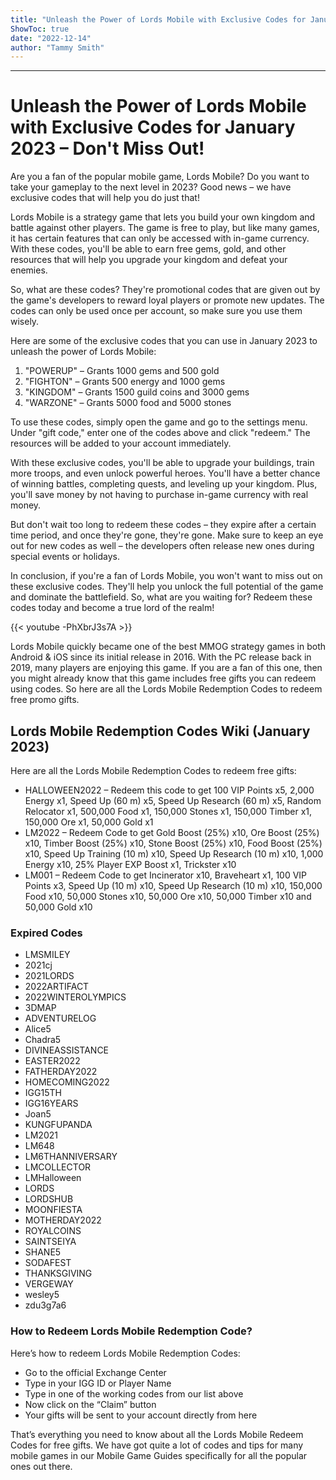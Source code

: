 ```yaml
---
title: "Unleash the Power of Lords Mobile with Exclusive Codes for January 2023 – Don't Miss Out!"
ShowToc: true 
date: "2022-12-14"
author: "Tammy Smith"
---
```

*****
# Unleash the Power of Lords Mobile with Exclusive Codes for January 2023 – Don't Miss Out!

Are you a fan of the popular mobile game, Lords Mobile? Do you want to take your gameplay to the next level in 2023? Good news – we have exclusive codes that will help you do just that!

Lords Mobile is a strategy game that lets you build your own kingdom and battle against other players. The game is free to play, but like many games, it has certain features that can only be accessed with in-game currency. With these codes, you'll be able to earn free gems, gold, and other resources that will help you upgrade your kingdom and defeat your enemies.

So, what are these codes? They're promotional codes that are given out by the game's developers to reward loyal players or promote new updates. The codes can only be used once per account, so make sure you use them wisely.

Here are some of the exclusive codes that you can use in January 2023 to unleash the power of Lords Mobile:

1. "POWERUP" – Grants 1000 gems and 500 gold
2. "FIGHTON" – Grants 500 energy and 1000 gems
3. "KINGDOM" – Grants 1500 guild coins and 3000 gems
4. "WARZONE" – Grants 5000 food and 5000 stones

To use these codes, simply open the game and go to the settings menu. Under "gift code," enter one of the codes above and click "redeem." The resources will be added to your account immediately.

With these exclusive codes, you'll be able to upgrade your buildings, train more troops, and even unlock powerful heroes. You'll have a better chance of winning battles, completing quests, and leveling up your kingdom. Plus, you'll save money by not having to purchase in-game currency with real money.

But don't wait too long to redeem these codes – they expire after a certain time period, and once they're gone, they're gone. Make sure to keep an eye out for new codes as well – the developers often release new ones during special events or holidays.

In conclusion, if you're a fan of Lords Mobile, you won't want to miss out on these exclusive codes. They'll help you unlock the full potential of the game and dominate the battlefield. So, what are you waiting for? Redeem these codes today and become a true lord of the realm!

{{< youtube -PhXbrJ3s7A >}} 



Lords Mobile quickly became one of the best MMOG strategy games in both Android & iOS since its initial release in 2016. With the PC release back in 2019, many players are enjoying this game. If you are a fan of this one, then you might already know that this game includes free gifts you can redeem using codes. So here are all the Lords Mobile Redemption Codes to redeem free promo gifts.
 
## Lords Mobile Redemption Codes Wiki (January 2023)
 

 
Here are all the Lords Mobile Redemption Codes to redeem free gifts:
 
- HALLOWEEN2022 – Redeem this code to get 100 VIP Points x5, 2,000 Energy x1, Speed Up (60 m) x5, Speed Up Research (60 m) x5, Random Relocator x1, 500,000 Food x1, 150,000 Stones x1, 150,000 Timber x1, 150,000 Ore x1, 50,000 Gold x1
 - LM2022 – Redeem Code to get Gold Boost (25%) x10, Ore Boost (25%) x10, Timber Boost (25%) x10, Stone Boost (25%) x10, Food Boost (25%) x10, Speed Up Training (10 m) x10, Speed Up Research (10 m) x10, 1,000 Energy x10, 25% Player EXP Boost x1, Trickster x10
 - LM001 – Redeem Code to get Incinerator x10, Braveheart x1, 100 VIP Points x3, Speed Up (10 m) x10, Speed Up Research (10 m) x10, 150,000 Food x10, 50,000 Stones x10, 50,000 Ore x10, 50,000 Timber x10 and 50,000 Gold x10

 
### Expired Codes
 
- LMSMILEY
 - 2021cj
 - 2021LORDS
 - 2022ARTIFACT
 - 2022WINTEROLYMPICS
 - 3DMAP
 - ADVENTURELOG
 - Alice5
 - Chadra5
 - DIVINEASSISTANCE
 - EASTER2022
 - FATHERDAY2022
 - HOMECOMING2022
 - IGG15TH
 - IGG16YEARS
 - Joan5
 - KUNGFUPANDA
 - LM2021
 - LM648
 - LM6THANNIVERSARY
 - LMCOLLECTOR
 - LMHalloween
 - LORDS
 - LORDSHUB
 - MOONFIESTA
 - MOTHERDAY2022
 - ROYALCOINS
 - SAINTSEIYA
 - SHANE5
 - SODAFEST
 - THANKSGIVING
 - VERGEWAY
 - wesley5
 - zdu3g7a6

 
### How to Redeem Lords Mobile Redemption Code?
 
Here’s how to redeem Lords Mobile Redemption Codes:
 
- Go to the official Exchange Center
 - Type in your IGG ID or Player Name
 - Type in one of the working codes from our list above
 - Now click on the “Claim” button
 - Your gifts will be sent to your account directly from here

 
That’s everything you need to know about all the Lords Mobile Redeem Codes for free gifts. We have got quite a lot of codes and tips for many mobile games in our Mobile Game Guides specifically for all the popular ones out there.



